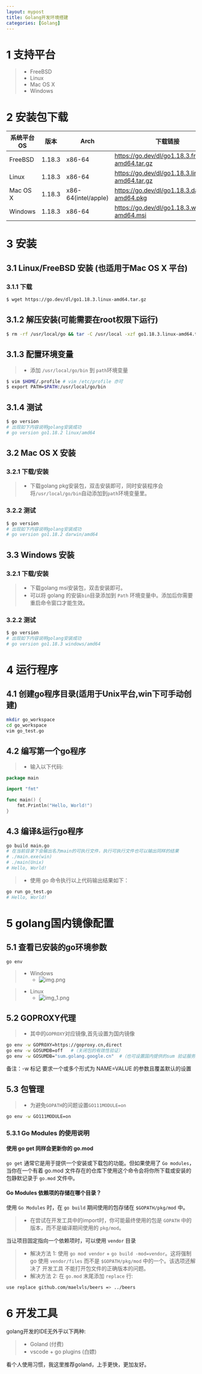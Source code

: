```yaml
---
layout: mypost
title: Golang开发环境搭建
categories: [Golang]
---
```


# 1 支持平台

> + FreeBSD
> + Linux
> + Mac OS X
> + Windows

# 2 安装包下载

| 系统平台OS   | 版本     | Arch                | 下载链接                                            |
|----------|--------|---------------------|-------------------------------------------------|
| FreeBSD  | 1.18.3 | x86-64              | https://go.dev/dl/go1.18.3.freebsd-amd64.tar.gz |
| Linux    | 1.18.3 | x86-64              | https://go.dev/dl/go1.18.3.linux-amd64.tar.gz   |
| Mac OS X | 1.18.3 | x86-64(intel/apple) | https://go.dev/dl/go1.18.3.darwin-amd64.pkg     |
| Windows  | 1.18.3 | x86-64              | https://go.dev/dl/go1.18.3.windows-amd64.msi    |

# 3 安装

## 3.1 Linux/FreeBSD 安装 (也适用于Mac OS X 平台)

### 3.1.1 下载

```bash
$ wget https://go.dev/dl/go1.18.3.linux-amd64.tar.gz
```

## 3.1.2 解压安装(可能需要在root权限下运行)

```bash
$ rm -rf /usr/local/go && tar -C /usr/local -xzf go1.18.3.linux-amd64.tar.gz
```

## 3.1.3 配置环境变量

> + 添加 `/usr/local/go/bin` 到 `path`环境变量

```bash
$ vim $HOME/.profile # vim /etc/profile 亦可
$ export PATH=$PATH:/usr/local/go/bin
```

## 3.1.4 测试

```bash
$ go version
# 出现如下内容说明golang安装成功
# go version go1.18.2 linux/amd64
```

## 3.2 Mac OS X 安装

### 3.2.1 下载/安装

> + 下载golang pkg安装包，双击安装即可，同时安装程序会将`/usr/local/go/bin`自动添加到`path`环境变量里。

### 3.2.2 测试

```bash
$ go version
# 出现如下内容说明golang安装成功
# go version go1.18.2 darwin/amd64
```

## 3.3 Windows 安装

### 3.2.1 下载/安装

> + 下载golang msi安装包，双击安装即可。
> + 可以将 golang 的安装`bin`目录添加到 `Path` 环境变量中。添加后你需要重启命令窗口才能生效。

### 3.2.2 测试

```bash
$ go version
# 出现如下内容说明golang安装成功
# go version go1.18.3 windows/amd64
```

# 4 运行程序

## 4.1 创建go程序目录(适用于Unix平台,win下可手动创建)

```bash
mkdir go_workspace
cd go_workspace
vim go_test.go
```

## 4.2 编写第一个go程序

> + 输入以下代码:

```go
package main

import "fmt"

func main() {
	fmt.Println("Hello, World!")
}
```

## 4.3 编译&运行go程序

```bash
go build main.go
# 在当前目录下会输出名为main的可执行文件，执行可执行文件也可以输出同样的结果
# ./main.exe(win)
# ./main(Unix)
# Hello, World!
```

> + 使用 go 命令执行以上代码输出结果如下：

```bash
go run go_test.go
# Hello, World!
```

# 5 golang国内镜像配置

## 5.1 查看已安装的go环境参数

```bash
go env
```

> + Windows
>   + ![img.png](../posts/2020/05/20/goenv-win.png)

> + Linux
>   + ![img_1.png](../posts/2020/05/20/goenv-ubuntu.png)

## 5.2 GOPROXY代理

> + 其中的`GOPROXY`对应镜像,首先设置为国内镜像

```bash
go env -w GOPROXY=https://goproxy.cn,direct
go env -w GOSUMDB=off   #（关闭包的有效性验证）
go env -w GOSUMDB="sum.golang.google.cn"  #（也可设置国内提供的sum 验证服务）
```

备注：-w 标记 要求一个或多个形式为 NAME=VALUE 的参数且覆盖默认的设置

## 5.3 包管理

> + 为避免`GOPATH`的问题设置`GO111MODULE=on`

```bash
go env -w GO111MODULE=on
```

### 5.3.1 Go Modules 的使用说明
#### 使用 go get 同样会更新你的 go.mod

`go get` 通常它是用于提供一个安装或下载包的功能。但如果使用了 `Go modules`，当你在一个有着 go.mod 文件存在的仓库下使用这个命令会将你所下载或安装的包静默记录于 `go.mod` 文件中。

#### Go Modules 依赖项的存储在哪个目录？

使用 `Go Modules` 时，在 `go build` 期间使用的包存储在 `$GOPATH/pkg/mod` 中。

> + 在尝试在开发工具中的import时，你可能最终使用的包是 `GOPATH` 中的版本，而不是编译期间使用的 `pkg/mod`。

当让项目固定指向一个依赖项时，可以使用 `vendor` 目录

> + 解决方法 1: 使用 `go mod vendor` + `go build -mod=vendor`。这将强制 go 使用 `vendor/files` 而不是 `$GOPATH/pkg/mod` 中的一个。该选项还解决了 开发工具 不能打开包文件的正确版本的问题。
> + 解决方法 2: 在 `go.mod` 末尾添加 `replace` 行:

```bash
use replace github.com/maelvls/beers => ../beers
```

# 6 开发工具

golang开发的IDE无外乎以下两种:

> + Goland (付费)
> + vscode + go plugins (白嫖)

看个人使用习惯，我这里推荐goland，上手更快，更加友好。